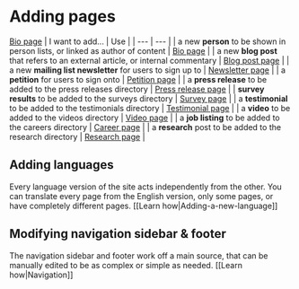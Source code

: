 # Adding pages
[Bio page](Page:-Bio)
| I want to add... | Use |
| --- | --- |
| a new **person** to be shown in person lists, or linked as author of content  | [Bio page](Page:-Bio) |
| a new **blog post** that refers to an external article, or internal commentary | [Blog post page](src/Page:-Blog-post) |
| a new **mailing list newsletter** for users to sign up to | [Newsletter page](src/Page:-Newsletter) |
| a **petition** for users to sign onto | [Petition page](src/Page:-Petition) |
| a **press release** to be added to the press releases directory | [Press release page](src/Page:-Press-release) |
| **survey results** to be added to the surveys directory | [Survey page](src/Page:-Survey) |
| a **testimonial** to be added to the testimonials directory | [Testimonial page](src/Page:-Testimonial) |
| a **video** to be added to the videos directory | [Video page](src/Page:-Video) |
| a **job listing** to be added to the careers directory | [Career page](src/Page:-Career) |
| a **research** post to be added to the research directory | [Research page](src/Page:-Research) |


## Adding languages
Every language version of the site acts independently from the other. You can translate every page from the English version, only some pages, or have completely different pages. [[Learn how|Adding-a-new-language]]


## Modifying navigation sidebar & footer
The navigation sidebar and footer work off a main source, that can be manually edited to be as complex or simple as needed. [[Learn how|Navigation]]
